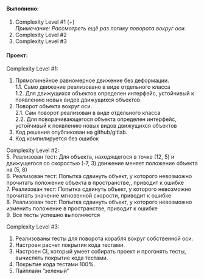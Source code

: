 #### Выполнено:

1) Complexity Level #1 (+) <br>
   _Примечание: Рассмотреть ещё раз логику поворота вокруг оси._<br>
2) Complexity Level #2
3) Complexity Level #3

#### Проект:

Complexity Level #1:<br>
1. Прямолинейное равномерное движение без деформации.<br>
   1.1. Само движение реализовано в виде отдельного класса<br>
   1.2. Для движущихся объектов определен интерфейс, устойчивый к появлению новых видов движущихся объектов<br>
2. Поворот объекта вокруг оси.<br>
   2.1. Сам поворот реализован в виде отдельного класса<br>
   2.2. Для поворачивающегося объекта определен интерфейс, устойчивый к появлению новых видов движущихся объектов<br>
3. Код решения опубликован на github/gitlab.<br>
4. Код компилируется без ошибок<br>


Complexity Level #2:<br>
5. Реализован тест: Для объекта, находящегося в точке (12, 5) и движущегося со скоростью (-7, 3) движение меняет положение объекта на (5, 8)<br>
6. Реализован тест: Попытка сдвинуть объект, у которого невозможно прочитать положение объекта в пространстве,, приводит к ошибке<br>
7. Реализован тест: Попытка сдвинуть объект, у которого невозможно прочитать значение мгновенной скорости, приводит к ошибке<br>
8. Реализован тест: Попытка сдвинуть объект, у которого невозможно изменить положение в пространстве, приводит к ошибке<br>
9. Все тесты успешно выполняются<br>


Complexity Level #3:<br>
1. Реализованы тесты для поворота корабля вокруг собственной оси.<br>
2. Настроен расчет покрытия кода тестами.<br>
3. Настроен CI, который умеет собирать проект и прогонять тесты, вычислять покрытие кода тестами.<br>
4. Покрытие кода тестами 100%.<br>
5. Пайплайн “зеленый”<br>